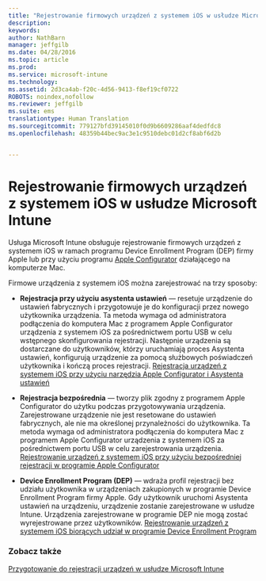 ```yaml
---
title: "Rejestrowanie firmowych urządzeń z systemem iOS w usłudze Microsoft Intune | Microsoft Intune"
description: 
keywords: 
author: NathBarn
manager: jeffgilb
ms.date: 04/28/2016
ms.topic: article
ms.prod: 
ms.service: microsoft-intune
ms.technology: 
ms.assetid: 2d3ca4ab-f20c-4d56-9413-f8ef19cf0722
ROBOTS: noindex,nofollow
ms.reviewer: jeffgilb
ms.suite: ems
translationtype: Human Translation
ms.sourcegitcommit: 779127bfd39145010f0d9b6609286aaf4dedfdc8
ms.openlocfilehash: 48359b44bec9ac3e1c9510debc01d2cf8abf6d2b


---
```


# Rejestrowanie firmowych urządzeń z systemem iOS w usłudze Microsoft Intune
Usługa Microsoft Intune obsługuje rejestrowanie firmowych urządzeń z systemem iOS w ramach programu Device Enrollment Program (DEP) firmy Apple lub przy użyciu programu [Apple Configurator](http://go.microsoft.com/fwlink/?LinkId=518017) działającego na komputerze Mac.

Firmowe urządzenia z systemem iOS można zarejestrować na trzy sposoby:

-   **Rejestracja przy użyciu asystenta ustawień** — resetuje urządzenie do ustawień fabrycznych i przygotowuje je do konfiguracji przez nowego użytkownika urządzenia. Ta metoda wymaga od administratora podłączenia do komputera Mac z programem Apple Configurator urządzenia z systemem iOS za pośrednictwem portu USB w celu wstępnego skonfigurowania rejestracji. Następnie urządzenia są dostarczane do użytkowników, którzy uruchamiają proces Asystenta ustawień, konfigurują urządzenie za pomocą służbowych poświadczeń użytkownika i kończą proces rejestracji. [Rejestracja urządzeń z systemem iOS przy użyciu narzędzia Apple Configurator i Asystenta ustawień](ios-setup-assistant-enrollment-in-microsoft-intune.md)

-   **Rejestracja bezpośrednia** — tworzy plik zgodny z programem Apple Configurator do użytku podczas przygotowywania urządzenia. Zarejestrowane urządzenie nie jest resetowane do ustawień fabrycznych, ale nie ma określonej przynależności do użytkownika. Ta metoda wymaga od administratora podłączenia do komputera Mac z programem Apple Configurator urządzenia z systemem iOS za pośrednictwem portu USB w celu zarejestrowania urządzenia. [Rejestrowanie urządzeń z systemem iOS przy użyciu bezpośredniej rejestracji w programie Apple Configurator](ios-direct-enrollment-in-microsoft-intune.md)

-   **Device Enrollment Program (DEP)** — wdraża profil rejestracji bez udziału użytkownika w urządzeniach zakupionych w programie Device Enrollment Program firmy Apple. Gdy użytkownik uruchomi Asystenta ustawień na urządzeniu, urządzenie zostanie zarejestrowane w usłudze Intune.  Urządzenia zarejestrowane w programie DEP nie mogą zostać wyrejestrowane przez użytkowników. [Rejestrowanie urządzeń z systemem iOS biorących udział w programie Device Enrollment Program](ios-device-enrollment-program-in-microsoft-intune.md)




### Zobacz także
[Przygotowanie do rejestracji urządzeń w usłudze Microsoft Intune](get-ready-to-enroll-devices-in-microsoft-intune.md)



<!--HONumber=Jun16_HO4-->


